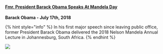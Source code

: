 #### [Fmr. President Barack Obama Speaks At Mandela Day](http://www.youtube.com/watch?v=XkHjrKDrhjg)

**Barack Obama - July 17th, 2018**

{% hint style="info" %}
In his first major speech since leaving public office, former President Barack Obama delivered the 2018 Nelson Mandela Annual Lecture in Johannesburg, South Africa.
{% endhint %}

[![](http://img.youtube.com/vi/XkHjrKDrhjg/0.jpg)](http://www.youtube.com/watch?v=XkHjrKDrhjg)
